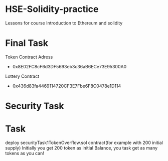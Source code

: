 # HSE-Solidity-practice
Lessons for course Introduction to Ethereum and solidity

# Final Task 

Token Contract Adress 
 - 0x8E02FC8cF6d3DF5693eb3c36aB6ECe73E95300A0


Lottery Contract
- 0x436d83fa4469114720CF3E7Fbe6F8C0478e1D114

# Security Task

# Task 
deploy securityTask1TokenOverflow.sol contract(for example with 200 initial supply)
Initially you get 200 token as initial Balance, you task get as many tokens as you can! 





